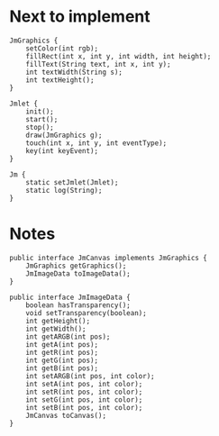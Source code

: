 # Next to implement

    JmGraphics {
        setColor(int rgb);
        fillRect(int x, int y, int width, int height);
        fillText(String text, int x, int y);
        int textWidth(String s);
        int textHeight();
    }

    Jmlet {
        init();
        start();
        stop();
        draw(JmGraphics g);
        touch(int x, int y, int eventType);
        key(int keyEvent);
    }

    Jm {
        static setJmlet(Jmlet);
        static log(String);
    }

# Notes

    public interface JmCanvas implements JmGraphics {
        JmGraphics getGraphics();
        JmImageData toImageData();
    }

    public interface JmImageData {
        boolean hasTransparency();
        void setTransparency(boolean);
        int getHeight();
        int getWidth();
        int getARGB(int pos);
        int getA(int pos);
        int getR(int pos);
        int getG(int pos);
        int getB(int pos);
        int setARGB(int pos, int color);
        int setA(int pos, int color);
        int setR(int pos, int color);
        int setG(int pos, int color);
        int setB(int pos, int color);
        JmCanvas toCanvas();
    }
